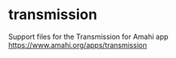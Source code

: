 transmission
============

Support files for the Transmission for Amahi app https://www.amahi.org/apps/transmission
